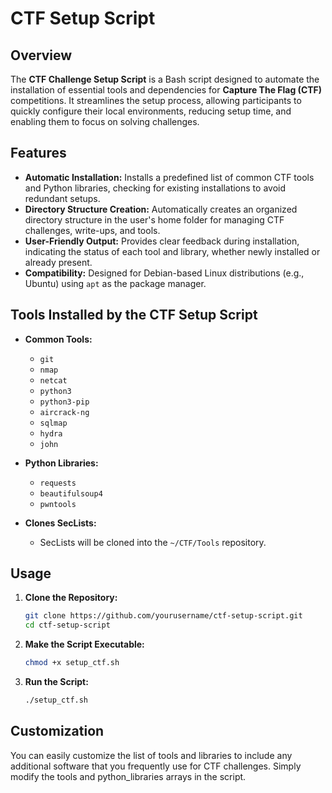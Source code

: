 # CTF Setup Script

## Overview

The **CTF Challenge Setup Script** is a Bash script designed to automate the installation of essential tools and dependencies for **Capture The Flag (CTF)** competitions. It streamlines the setup process, allowing participants to quickly configure their local environments, reducing setup time, and enabling them to focus on solving challenges.

## Features

- **Automatic Installation:** Installs a predefined list of common CTF tools and Python libraries, checking for existing installations to avoid redundant setups.
- **Directory Structure Creation:** Automatically creates an organized directory structure in the user's home folder for managing CTF challenges, write-ups, and tools.
- **User-Friendly Output:** Provides clear feedback during installation, indicating the status of each tool and library, whether newly installed or already present.
- **Compatibility:** Designed for Debian-based Linux distributions (e.g., Ubuntu) using `apt` as the package manager.

## Tools Installed by the CTF Setup Script

- **Common Tools:**
  - `git`
  - `nmap`
  - `netcat`
  - `python3`
  - `python3-pip`
  - `aircrack-ng`
  - `sqlmap`
  - `hydra`
  - `john`

- **Python Libraries:**
  - `requests`
  - `beautifulsoup4`
  - `pwntools`

- **Clones SecLists:**
  - SecLists will be cloned into the `~/CTF/Tools` repository.

## Usage

1. **Clone the Repository:**
   ```bash
   git clone https://github.com/yourusername/ctf-setup-script.git
   cd ctf-setup-script
   ```
2. **Make the Script Executable:**
   ```bash
   chmod +x setup_ctf.sh
   ```
3. **Run the Script:**
   ```bash
   ./setup_ctf.sh
   ```
## Customization

You can easily customize the list of tools and libraries to include any additional software that you frequently use for CTF challenges. Simply modify the tools and python_libraries arrays in the script.

